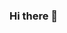 ### Hi there 👋

<!--
**SaaraAnand/SaaraAnand** is a ✨ _special_ ✨ repository because its `README.md` (this file) appears on your GitHub profile.

Here are some ideas to get you started:

- 🔭 I’m currently working on Scientific projects
- 🌱 I’m currently learning advanced Mathematics and Physics
- 👯 I’m looking to collaborate on Artificial Intelligence projects
- 🤔 I’m looking for help with Artificial Intelligence and Machine Learning
- 💬 Ask me about HTML, GIMP and innovative ideas 
- 📫 Connect with me on LinkedIn: https://www.linkedin.com/in/saara-anand-0477a1213
- ⚡ Fun fact: A good orator who is self motivated and science enthusiast.
--->
